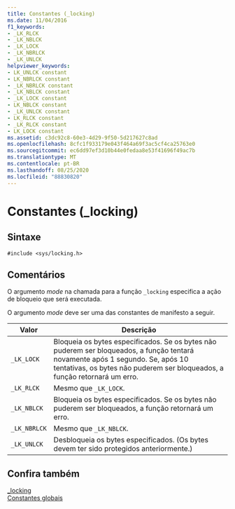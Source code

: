 ```yaml
---
title: Constantes (_locking)
ms.date: 11/04/2016
f1_keywords:
- _LK_RLCK
- _LK_NBLCK
- _LK_LOCK
- _LK_NBRLCK
- _LK_UNLCK
helpviewer_keywords:
- LK_UNLCK constant
- LK_NBRLCK constant
- _LK_NBRLCK constant
- _LK_NBLCK constant
- _LK_LOCK constant
- LK_NBLCK constant
- _LK_UNLCK constant
- LK_RLCK constant
- _LK_RLCK constant
- LK_LOCK constant
ms.assetid: c3dc92c8-60e3-4d29-9f50-5d217627c8ad
ms.openlocfilehash: 8cfc1f933179e043f464a69f3ac5cf4ca25763e0
ms.sourcegitcommit: ec6dd97ef3d10b44e0fedaa8e53f41696f49ac7b
ms.translationtype: MT
ms.contentlocale: pt-BR
ms.lasthandoff: 08/25/2020
ms.locfileid: "88830820"
---
```

# <a name="_locking-constants"></a>Constantes (_locking)

## <a name="syntax"></a>Sintaxe

```
#include <sys/locking.h>
```

## <a name="remarks"></a>Comentários

O argumento *mode* na chamada para a função `_locking` especifica a ação de bloqueio que será executada.

O argumento *mode* deve ser uma das constantes de manifesto a seguir.

|Valor|Descrição|
|-|-|
| `_LK_LOCK`  | Bloqueia os bytes especificados. Se os bytes não puderem ser bloqueados, a função tentará novamente após 1 segundo. Se, após 10 tentativas, os bytes não puderem ser bloqueados, a função retornará um erro.  |
| `_LK_RLCK`  | Mesmo que `_LK_LOCK`.  |
|`_LK_NBLCK`  | Bloqueia os bytes especificados. Se os bytes não puderem ser bloqueados, a função retornará um erro.  |
| `_LK_NBRLCK`  | Mesmo que `_LK_NBLCK`.  |
| `_LK_UNLCK`  | Desbloqueia os bytes especificados. (Os bytes devem ter sido protegidos anteriormente.)  |

## <a name="see-also"></a>Confira também

[_locking](../c-runtime-library/reference/locking.md)<br/>
[Constantes globais](../c-runtime-library/global-constants.md)
